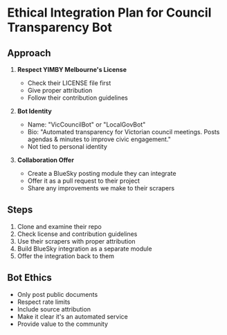 # Ethical Integration Plan for Council Transparency Bot

## Approach

1. **Respect YIMBY Melbourne's License**
   - Check their LICENSE file first
   - Give proper attribution
   - Follow their contribution guidelines

2. **Bot Identity**
   - Name: "VicCouncilBot" or "LocalGovBot"
   - Bio: "Automated transparency for Victorian council meetings. Posts agendas & minutes to improve civic engagement."
   - Not tied to personal identity

3. **Collaboration Offer**
   - Create a BlueSky posting module they can integrate
   - Offer it as a pull request to their project
   - Share any improvements we make to their scrapers

## Steps

1. Clone and examine their repo
2. Check license and contribution guidelines
3. Use their scrapers with proper attribution
4. Build BlueSky integration as a separate module
5. Offer the integration back to them

## Bot Ethics

- Only post public documents
- Respect rate limits
- Include source attribution
- Make it clear it's an automated service
- Provide value to the community
